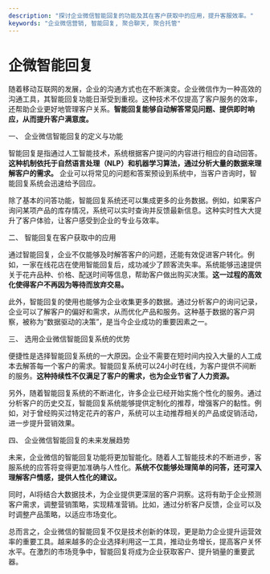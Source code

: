 ```yaml
---
description: "探讨企业微信智能回复的功能及其在客户获取中的应用，提升客服效率。"
keywords: "企业微信营销, 智能回复, 聚合聊天, 聚合托管"
---
```

# 企微智能回复

随着移动互联网的发展，企业的沟通方式也在不断演变。企业微信作为一种高效的沟通工具，其智能回复功能日渐受到重视。这种技术不仅提高了客户服务的效率，还帮助企业更好地管理客户关系。**智能回复能够自动解答常见问题、提供即时响应，从而提升客户满意度。**

一、 企业微信智能回复的定义与功能

智能回复是指通过人工智能技术，系统根据客户提问的内容进行相应的自动回答。**这种机制依托于自然语言处理（NLP）和机器学习算法，通过分析大量的数据来理解客户的需求。** 企业可以将常见的问题和答案预设到系统中，当客户咨询时，智能回复系统会迅速给予回应。

除了基本的问答功能，智能回复系统还可以集成更多的业务数据。例如，如果客户询问某项产品的库存情况，系统可以实时查询并反馈最新信息。这种实时性大大提升了客户体验，让客户感受到企业的专业与效率。

二、 智能回复在客户获取中的应用

通过智能回复，企业不仅能够及时解答客户的问题，还能有效促进客户转化。例如，一家在线花店在使用智能回复后，成功减少了顾客流失率。系统能够迅速提供关于花卉品种、价格、配送时间等信息，帮助客户做出购买决策。**这一过程的高效化使得客户不再因为等待而放弃交易。**

此外，智能回复的使用也能够为企业收集更多的数据。通过分析客户的询问记录，企业可以了解客户的偏好和需求，从而优化产品和服务。这种基于数据的客户洞察，被称为“数据驱动的决策”，是当今企业成功的重要因素之一。

三、 选用企业微信智能回复系统的优势

便捷性是选择智能回复系统的一大原因。企业不需要在短时间内投入大量的人工成本去解答每一个客户的需求。智能回复系统可以24小时在线，为客户提供不间断的服务。**这种持续性不仅满足了客户的需求，也为企业节省了人力资源。**

另外，随着智能回复系统的不断进化，许多企业已经开始实施个性化的服务。通过分析客户的历史交互，智能回复系统能够提供定制化的推荐，增强客户的黏性。例如，对于曾经购买过特定花卉的客户，系统可以主动推荐相关的产品或促销活动，进一步提升营销效果。

四、 企业微信智能回复的未来发展趋势

未来，企业微信的智能回复功能将更加智能化。随着人工智能技术的不断进步，客服系统的应答将变得更加准确与人性化。**系统不仅能够处理简单的问答，还可深入理解客户情感，提供人性化的建议。**

同时，AI将结合大数据技术，为企业提供更深层的客户洞察。这将有助于企业预测客户需求，调整营销策略，实现精准营销。比如，通过分析客户反馈，企业可以及时调整产品策略，以适应市场变化。

总而言之，企业微信的智能回复不仅是技术创新的体现，更是助力企业提升运营效率的重要工具。越来越多的企业选择利用这一工具，推动业务增长，提高客户关怀水平。在激烈的市场竞争中，智能回复将成为企业获取客户、提升销量的重要武器。
